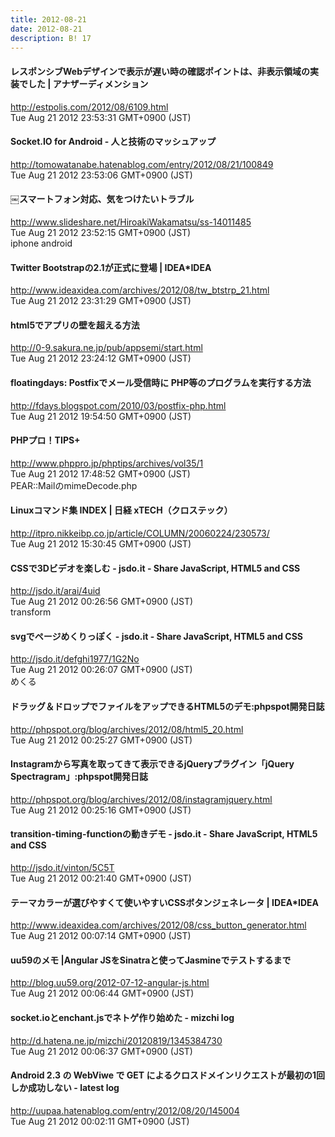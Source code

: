 ```yaml
---
title: 2012-08-21
date: 2012-08-21
description: B! 17
---
```


#### レスポンシブWebデザインで表示が遅い時の確認ポイントは、非表示領域の実装でした | アナザーディメンション
http://estpolis.com/2012/08/6109.html<br>
Tue Aug 21 2012 23:53:31 GMT+0900 (JST)<br>


#### Socket.IO for Android - 人と技術のマッシュアップ
http://tomowatanabe.hatenablog.com/entry/2012/08/21/100849<br>
Tue Aug 21 2012 23:53:06 GMT+0900 (JST)<br>


#### ￼スマートフォン対応、気をつけたいトラブル
http://www.slideshare.net/HiroakiWakamatsu/ss-14011485<br>
Tue Aug 21 2012 23:52:15 GMT+0900 (JST)<br>
iphone android


#### Twitter Bootstrapの2.1が正式に登場 | IDEA*IDEA
http://www.ideaxidea.com/archives/2012/08/tw_btstrp_21.html<br>
Tue Aug 21 2012 23:31:29 GMT+0900 (JST)<br>


#### html5でアプリの壁を超える方法
http://0-9.sakura.ne.jp/pub/appsemi/start.html<br>
Tue Aug 21 2012 23:24:12 GMT+0900 (JST)<br>


#### floatingdays: Postfixでメール受信時に PHP等のプログラムを実行する方法
http://fdays.blogspot.com/2010/03/postfix-php.html<br>
Tue Aug 21 2012 19:54:50 GMT+0900 (JST)<br>


#### PHPプロ！TIPS+
http://www.phppro.jp/phptips/archives/vol35/1<br>
Tue Aug 21 2012 17:48:52 GMT+0900 (JST)<br>
PEAR::MailのmimeDecode.php


#### Linuxコマンド集 INDEX | 日経 xTECH（クロステック）
http://itpro.nikkeibp.co.jp/article/COLUMN/20060224/230573/<br>
Tue Aug 21 2012 15:30:45 GMT+0900 (JST)<br>


#### CSSで3Dビデオを楽しむ - jsdo.it - Share JavaScript, HTML5 and CSS
http://jsdo.it/arai/4uid<br>
Tue Aug 21 2012 00:26:56 GMT+0900 (JST)<br>
transform


#### svgでページめくりっぽく - jsdo.it - Share JavaScript, HTML5 and CSS
http://jsdo.it/defghi1977/1G2No<br>
Tue Aug 21 2012 00:26:07 GMT+0900 (JST)<br>
めくる


#### ドラッグ＆ドロップでファイルをアップできるHTML5のデモ:phpspot開発日誌
http://phpspot.org/blog/archives/2012/08/html5_20.html<br>
Tue Aug 21 2012 00:25:27 GMT+0900 (JST)<br>


#### Instagramから写真を取ってきて表示できるjQueryプラグイン「jQuery Spectragram」:phpspot開発日誌
http://phpspot.org/blog/archives/2012/08/instagramjquery.html<br>
Tue Aug 21 2012 00:25:16 GMT+0900 (JST)<br>


#### transition-timing-functionの動きデモ - jsdo.it - Share JavaScript, HTML5 and CSS
http://jsdo.it/vinton/5C5T<br>
Tue Aug 21 2012 00:21:40 GMT+0900 (JST)<br>


#### テーマカラーが選びやすくて使いやすいCSSボタンジェネレータ | IDEA*IDEA
http://www.ideaxidea.com/archives/2012/08/css_button_generator.html<br>
Tue Aug 21 2012 00:07:14 GMT+0900 (JST)<br>


#### uu59のメモ |Angular JSをSinatraと使ってJasmineでテストするまで
http://blog.uu59.org/2012-07-12-angular-js.html<br>
Tue Aug 21 2012 00:06:44 GMT+0900 (JST)<br>


####  socket.ioとenchant.jsでネトゲ作り始めた - mizchi log
http://d.hatena.ne.jp/mizchi/20120819/1345384730<br>
Tue Aug 21 2012 00:06:37 GMT+0900 (JST)<br>


#### Android 2.3 の WebViwe で GET によるクロスドメインリクエストが最初の1回しか成功しない - latest log
http://uupaa.hatenablog.com/entry/2012/08/20/145004<br>
Tue Aug 21 2012 00:02:11 GMT+0900 (JST)<br>


